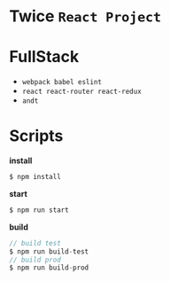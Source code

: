 # Twice `React Project`

# FullStack
+ `webpack babel eslint`
+ `react react-router react-redux`
+ `andt`

# Scripts
**install**
```js
$ npm install
```
**start**
```js
$ npm run start
```
**build**
```js
// build test
$ npm run build-test
// build prod
$ npm run build-prod
```
